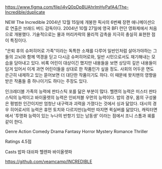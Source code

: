 https://www.figma.com/file/i4yQ0pDpBUAhrlmHyPafA4/The-Incredible/duplicate

NEW
The Incredible
2004년 12월 15일에 개봉한 픽사의 6번째 장편 애니메이션으로 연출은 브래드 버드 감독이다. 2004년 10월 27일에 영국 BFI 런던 영화제에서 처음으로 개봉했다. 기술적으로는 물과 머리카락의 물리적 감촉을 지극히 충실히 표현한 점이 특징이다.

"은퇴 후의 슈퍼히어로 가족"이라는 독특한 소재를 다루어 일반인처럼 살아가야하는 그들의 고뇌와 함께 역경을 딛고 다시금 슈퍼히어로와, 일반 시민으로서도 재기해내는 모습을 담아내고 있다. 비록 어린이 대상이긴 했지만 내용들을 보면 상당히 깊은 내용들이 담겨 있어서 이게 과연 어린이들을 상대로 한 작품인가 싶을 정도. 사회의 어두운 면도 은근히 내제하고 있는 뜯어보면 더 대단한 작품이기도 하다. 이 때문에 왓치맨의 영향을 받은 작품들 중 하나이기도 하다는 주장도 있다.

인크레더블 가족의 능력에 판타스틱 포를 닮은 부분이 많다. 헬렌의 능력은 미스터 판타스틱의 능력이고 바이올렛의 능력은 인비저블 우먼의 능력이다. 밥의 경우, 몸의 구성물은 평범한 인간이지만 엄청난 내구력과 괴력을 가졌다는 것에서 싱과 닮았다. 대시의 경우 히어로서의 능력은 휴먼 토치와 다르지만(능력만 따지면 퀵실버를 닮았다), 캐릭터면에서 '투명화 능력이 있는 누나의 반항기 있는 남동생’ 이라는 점에서 조니 스톰과 궤를 같이 한다.

Genre
Action
Comedy
Drama
Fantasy
Horror
Mystery
Romance
Thriller

Ratings
4.5점

Casts
밥파
대쉬파
헬렌파
바이올렛파

https://github.com/veamcamp/INCREDIBLE
